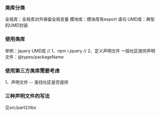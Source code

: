 ### 类库分类
全局库：全局库对外保留全局变量
模块库：模块库有export 语句
UMD库：典型的UMD封装

### 使用类库
举例：jquery UMD库
// 1、npm i jquery
// 2、定义声明文件 一般社区提供声明文件：@types/packageName

### 使用第三方类库需要考虑
1、声明文件 -- 查找社区是否提供

### 三种声明文件的写法
见src/part2/libs